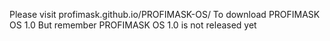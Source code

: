 Please visit profimask.github.io/PROFIMASK-OS/
To download PROFIMASK OS 1.0
But remember PROFIMASK OS 1.0 is not released yet

